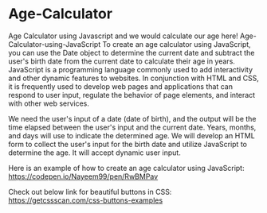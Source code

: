 # Age-Calculator
Age Calculator using Javascript and we would calculate our age here!
Age-Calculator-using-JavaScript
To create an age calculator using JavaScript, you can use the Date object to determine the current date and subtract the user's birth date from the current date to calculate their age in years. JavaScript is a programming language commonly used to add interactivity and other dynamic features to websites. In conjunction with HTML and CSS, it is frequently used to develop web pages and applications that can respond to user input, regulate the behavior of page elements, and interact with other web services.

We need the user's input of a date (date of birth), and the output will be the time elapsed between the user's input and the current date. Years, months, and days will use to indicate the determined age. We will develop an HTML form to collect the user's input for the birth date and utilize JavaScript to determine the age. It will accept dynamic user input.

Here is an example of how to create an age calculator using JavaScript:
https://codepen.io/Nayeem99/pen/RwBMPav

Check out below link for beautiful buttons in CSS:
https://getcssscan.com/css-buttons-examples
